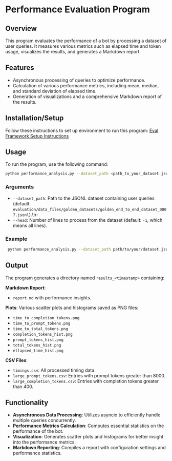 # Performance Evaluation Program

## Overview

This program evaluates the performance of a bot by processing a dataset of user queries. It measures various metrics such as elapsed time and token usage, visualizes the results, and generates a Markdown report.

## Features

- Asynchronous processing of queries to optimize performance.
- Calculation of various performance metrics, including mean, median, and standard deviation of elapsed time.
- Generation of visualizations and a comprehensive Markdown report of the results.

## Installation/Setup

Follow these instructions to set up environment to run this program: [Eval Framework Setup Instructions]('../README.md')

## Usage

To run the program, use the following command:

```bash
python performance_analysis.py --dataset_path <path_to_your_dataset.jsonl> --head <number_of_lines>
```

### Arguments

- `--dataset_path`: Path to the JSONL dataset containing user queries (default: `evaluation/data_files/golden_datasets/golden_end_to_end_dataset_0807.jsonl`).\n-
- `--head`: Number of lines to process from the dataset (default: `-1`, which means all lines).

### Example

```bash
 python performance_analysis.py --dataset_path path/to/your/dataset.jsonl --head 100
 ```

## Output

The program generates a directory named `results_<timestamp>` containing:

**Markdown Report**:

- `report.md` with performance insights.

**Plots**: Various scatter plots and histograms saved as PNG files:

- `time_to_completion_tokens.png`
- `time_to_prompt_tokens.png`
- `time_to_total_tokens.png`
- `completion_tokens_hist.png`
- `prompt_tokens_hist.png`
- `total_tokens_hist.png`
- `ellapsed_time_hist.png`

**CSV Files**:

- `timings.csv`: All processed timing data.
- `large_prompt_tokens.csv`: Entries with prompt tokens greater than 8000.
- `large_completion_tokens.csv`: Entries with completion tokens greater than 400.

## Functionality

- **Asynchronous Data Processing**: Utilizes asyncio to efficiently handle multiple queries concurrently.
- **Performance Metrics Calculation**: Computes essential statistics on the performance of the bot.
- **Visualization**: Generates scatter plots and histograms for better insight into the performance metrics.
- **Markdown Reporting**: Compiles a report with configuration settings and performance statistics.
